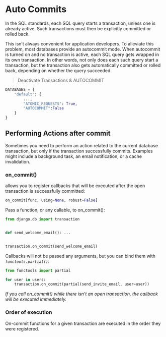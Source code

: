 <link href="https://maxcdn.bootstrapcdn.com/bootstrap/3.3.6/css/bootstrap.min.css" rel="stylesheet"/>

# Auto Commits

In the SQL standards, each SQL query starts a transaction, unless one is already active. Such transactions must then be explicitly committed or rolled back.

This isn’t always convenient for application developers. To alleviate this problem, most databases provide an autocommit mode. When autocommit is turned on and no transaction is active, each SQL query gets wrapped in its own transaction. In other words, not only does each such query start a transaction, but the transaction also gets automatically committed or rolled back, depending on whether the query succeeded.

> Deactivate Transactions & AUTOCOMMIT

```python
DATABASES = {
    "default": {
        ...,
        "ATOMIC_REQUESTS": True,
        "AUTOCOMMIT":False
    }
}
```

## Performing Actions after commit

Sometimes you need to perform an action related to the current database transaction, but only if the transaction successfully commits. Examples might include a background task, an email notification, or a cache invalidation.

### on_commit()

allows you to register callbacks that will be executed after the open transaction is successfully committed:

```python
on_commit[func, using=None, robust=False]
```

Pass a function, or any callable, to on_commit():

```python
from django.db import transaction


def send_welcome_email(): ...


transaction.on_commit(send_welcome_email)
```

Callbacks will not be passed any arguments, but you can bind them with *`functools.partial()`*:

```python
from functools import partial

for user in users:
    transaction.on_commit(partial(send_invite_email, user=user))
```

*If you call on_commit() while there isn’t an open transaction, the callback will be executed immediately.*

### Order of execution

On-commit functions for a given transaction are executed in the order they were registered.
